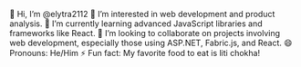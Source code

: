 👋 Hi, I’m @elytra2112
👀 I’m interested in web development and product analysis.
🌱 I’m currently learning advanced JavaScript libraries and frameworks like React.
💞️ I’m looking to collaborate on projects involving web development, especially those using ASP.NET, Fabric.js, and React.
😄 Pronouns: He/Him
⚡ Fun fact: My favorite food to eat is liti chokha!
